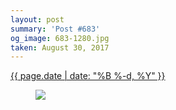 ```yaml
---
layout: post
summary: 'Post #683'
og_image: 683-1280.jpg
taken: August 30, 2017
---
```


<div class="post">
 <time>
  <a href="/683">
   {{ page.date | date: "%B %-d, %Y" }}
  </a>
 </time>
 <a href="/683">
  <figure data-taken="8/30/2017">
   <img sizes="(min-width: 700px) 50vw, calc(100vw - 2rem)" src="{{ site.assets_url }}/683-640.jpg" srcset="{{ site.assets_url }}/683-320.jpg 320w, {{ site.assets_url }}/683-640.jpg 640w, {{ site.assets_url }}/683-960.jpg 960w, {{ site.assets_url }}/683-1280.jpg 1280w"/>
  </figure>
 </a>
</div>
